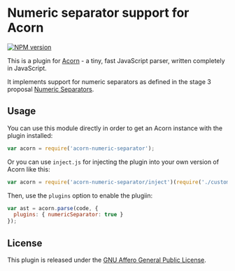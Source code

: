 # Numeric separator support for Acorn

[![NPM version](https://img.shields.io/npm/v/acorn-numeric-separator.svg)](https://www.npmjs.org/package/acorn-numeric-separator)

This is a plugin for [Acorn](http://marijnhaverbeke.nl/acorn/) - a tiny, fast JavaScript parser, written completely in JavaScript.

It implements support for numeric separators as defined in the stage 3 proposal [Numeric Separators](https://github.com/tc39/proposal-numeric-separator).

## Usage

You can use this module directly in order to get an Acorn instance with the plugin installed:

```javascript
var acorn = require('acorn-numeric-separator');
```

Or you can use `inject.js` for injecting the plugin into your own version of Acorn like this:

```javascript
var acorn = require('acorn-numeric-separator/inject')(require('./custom-acorn'));
```

Then, use the `plugins` option to enable the plugiin:

```javascript
var ast = acorn.parse(code, {
  plugins: { numericSeparator: true }
});
```

## License

This plugin is released under the [GNU Affero General Public License](./LICENSE).
